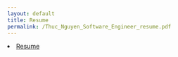 ```yaml
---
layout: default
title: Resume
permalink: /Thuc_Nguyen_Software_Engineer_resume.pdf
---
```


<li class="inline-block">
    <a
      target="_blank"
      class="align-right link-primary mr-2 mr-lg-0 ml-lg-2"
      href="/Thuc_Nguyen_Software_Engineer_resume.pdf"
    >
      Resume
    </a>
  </li>